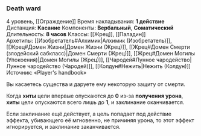 ### Death ward
4 уровень, [[Ограждение]]
Время накладывания: **1 действие**
Дистанция: **Касание**
Компоненты: **Вербальный**, **Соматический**
Длительность: **8 часов**
Классы: [[Жрец]], [[Паладин]]
Архетипы: [[Изобретатель#Алхимик|Алхимик (Изобретатель)]], [[Жрец#Домен Жизни|Домен Жизни (Жрец)]], [[Жрец#Домен Смерти (злодейский сабкласс)|Домен Смерти (Жрец)]], [[Жрец#Домен Могилы (Упокоения)|Домен Могилы (Жрец)]], [[Чародей#Лунное чародейство|Лунное чародейство (Чародей)]], [[Колдун#Нежить|Нежить (Колдун)]]
Источник: «Player's handbook»

Вы касаетесь существа и даруете ему некоторую защиту от смерти.

Когда **хиты** цели впервые опускаются до **0** из-за **получения урона**, **хиты** цели опускаются всего лишь до **1**, и заклинание оканчивается.

Если заклинание ещё действует, а цель попадает под действие эффекта, убивающего её мгновенно, не причиняя урона, то этот эффект игнорируется, и заклинание заканчивается.